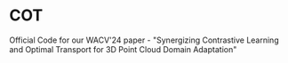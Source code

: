 # COT
Official Code for our WACV'24 paper - "Synergizing Contrastive Learning and Optimal Transport for 3D Point Cloud Domain Adaptation"
